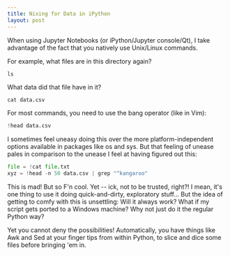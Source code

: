```yaml
---
title: Nixing for Data in iPython
layout: post
---
```


When using Jupyter Notebooks (or iPython/Jupyter console/Qt), I take advantage of the fact that you natively 
use Unix/Linux commands.

For example, what files are in this directory again?
```python
ls
```

What data did that file have in it?
```
cat data.csv
```

For most commands, you need to use the bang operator (like in Vim):
```python
!head data.csv
```

I sometimes feel uneasy doing this over the more platform-independent options available in
packages like os and sys.  But that feeling of unease pales in comparison to the unease I feel
at having figured out this:

```python
file = !cat file.txt
xyz = !head -n 50 data.csv | grep "^kangaroo"
```

This is mad!  But so F'n cool. Yet -- ick, not to be trusted, right?!  I mean, it's one thing to use
it doing quick-and-dirty, exploratory stuff... But the idea of getting to comfy with this is unsettling: Will
it always work? What if my script gets ported to a Windows machine?  Why not just do it the regular Python
way?

Yet you cannot deny the possibilities!  Automatically, you have things like Awk and Sed at your finger tips
from within Python, to slice and dice some files before bringing 'em in.  



